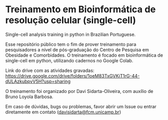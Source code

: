 # Treinamento em Bioinformática de resolução celular (single-cell)
Single-cell analysis training in python in Brazilian Portuguese. 

Esse repositório público tem o fim de prover treinamento para pesquisadores a nível de pós-graduação do Centro de Pesquisa em Obesidade e Comorbidades. O treinamento é focado em bioinformática de single-cell em python, utilizando cadernos no Google Colab.

Link do drive com as atividades gravadas: https://drive.google.com/drive/folders/1oeM83TxGVKiT1rG-44-dULAzkubpvV5H?usp=sharing

O treinamento foi organizado por Davi Sidarta-Oliveira, com auxílio de Bruno Loyola Barbosa. 

Em caso de dúvidas, bugs ou problemas, favor abrir um Issue ou entrar diretamente em contato (davisidarta@fcm.unicamp.br)



